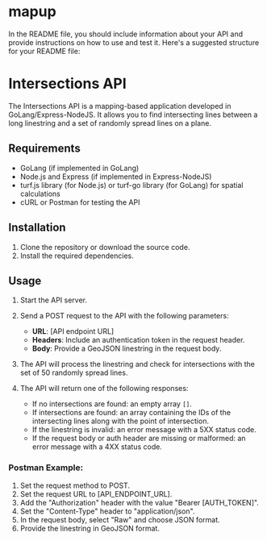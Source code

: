 # mapup
In the README file, you should include information about your API and provide instructions on how to use and test it. Here's a suggested structure for your README file:

# Intersections API

The Intersections API is a mapping-based application developed in GoLang/Express-NodeJS. It allows you to find intersecting lines between a long linestring and a set of randomly spread lines on a plane.

## Requirements

- GoLang (if implemented in GoLang)
- Node.js and Express (if implemented in Express-NodeJS)
- turf.js library (for Node.js) or turf-go library (for GoLang) for spatial calculations
- cURL or Postman for testing the API

## Installation

1. Clone the repository or download the source code.
2. Install the required dependencies.

## Usage

1. Start the API server.
2. Send a POST request to the API with the following parameters:

   - **URL**: [API endpoint URL]
   - **Headers**: Include an authentication token in the request header.
   - **Body**: Provide a GeoJSON linestring in the request body.

3. The API will process the linestring and check for intersections with the set of 50 randomly spread lines.
4. The API will return one of the following responses:

   - If no intersections are found: an empty array `[]`.
   - If intersections are found: an array containing the IDs of the intersecting lines along with the point of intersection.
   - If the linestring is invalid: an error message with a 5XX status code.
   - If the request body or auth header are missing or malformed: an error message with a 4XX status code.


### Postman Example:

1. Set the request method to POST.
2. Set the request URL to [API_ENDPOINT_URL].
3. Add the "Authorization" header with the value "Bearer [AUTH_TOKEN]".
4. Set the "Content-Type" header to "application/json".
5. In the request body, select "Raw" and choose JSON format.
6. Provide the linestring in GeoJSON format.



